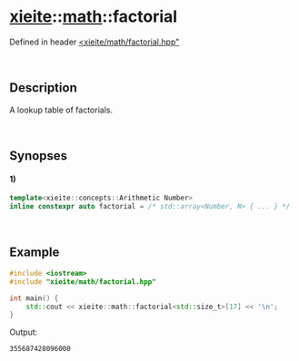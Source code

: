 # [xieite](../../xieite.md)\:\:[math](../../math.md)\:\:factorial
Defined in header [<xieite/math/factorial.hpp"](../../../include/xieite/math/factorial.hpp)

&nbsp;

## Description
A lookup table of factorials.

&nbsp;

## Synopses
#### 1)
```cpp
template<xieite::concepts::Arithmetic Number>
inline constexpr auto factorial = /* std::array<Number, N> { ... } */
```

&nbsp;

## Example
```cpp
#include <iostream>
#include "xieite/math/factorial.hpp"

int main() {
    std::cout << xieite::math::factorial<std::size_t>[17] << '\n';
}
```
Output:
```
355687428096000
```
